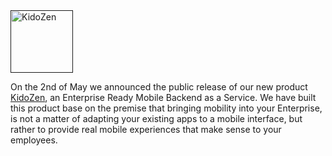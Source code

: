 <div class="bthumb2"><a href=""><img width="100" src="http://cdn.machadogj.com/uploads/2013/05/logo.png" alt="KidoZen"></a></div>

On the 2nd of May we announced the public release of our new product [KidoZen](http://kidozen.com), an Enterprise Ready Mobile Backend as a Service. We have built this product base on the premise that bringing mobility into your Enterprise, is not a matter of adapting your existing apps to a mobile interface, but rather to provide real mobile experiences that make sense to your employees.